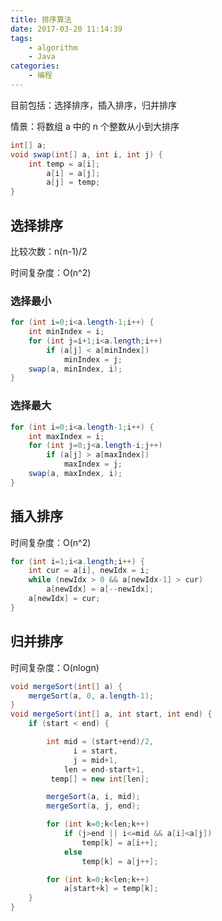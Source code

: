 ```yaml
---
title: 排序算法
date: 2017-03-20 11:14:39
tags:
	- algorithm
	- Java
categories:
	- 编程
---
```


目前包括：选择排序，插入排序，归并排序

<!-- more -->

情景：将数组 a 中的 n 个整数从小到大排序

```java
int[] a;
void swap(int[] a, int i, int j) {
    int temp = a[i];
        a[i] = a[j];
        a[j] = temp;
}
```

## 选择排序

比较次数：n(n-1)/2

时间复杂度：O(n^2)

### 选择最小

```java
for (int i=0;i<a.length-1;i++) {
    int minIndex = i;
    for (int j=i+1;i<a.length;i++)
        if (a[j] < a[minIndex])
            minIndex = j;
    swap(a, minIndex, i);
}
```

### 选择最大

```java
for (int i=0;i<a.length-1;i++) {
    int maxIndex = i;
    for (int j=0;j<a.length-i;j++)
        if (a[j] > a[maxIndex])
            maxIndex = j;
    swap(a, maxIndex, i);
}
```

## 插入排序

时间复杂度：O(n^2)

```java
for (int i=1;i<a.length;i++) {
    int cur = a[i], newIdx = i;
    while (newIdx > 0 && a[newIdx-1] > cur)
        a[newIdx] = a[--newIdx];
    a[newIdx] = cur;
}
```

## 归并排序

时间复杂度：O(nlogn)

```java
void mergeSort(int[] a) {
    mergeSort(a, 0, a.length-1);
}
void mergeSort(int[] a, int start, int end) {
    if (start < end) {

        int mid = (start+end)/2, 
              i = start, 
              j = mid+1, 
            len = end-start+1, 
         temp[] = new int[len];

        mergeSort(a, i, mid);
        mergeSort(a, j, end);

        for (int k=0;k<len;k++)
            if (j>end || i<=mid && a[i]<a[j])
                temp[k] = a[i++];
            else
                temp[k] = a[j++];

        for (int k=0;k<len;k++)
            a[start+k] = temp[k];
    }
}
```
